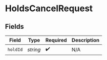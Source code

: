 # HoldsCancelRequest


## Fields

| Field              | Type               | Required           | Description        |
| ------------------ | ------------------ | ------------------ | ------------------ |
| `holdId`           | *string*           | :heavy_check_mark: | N/A                |